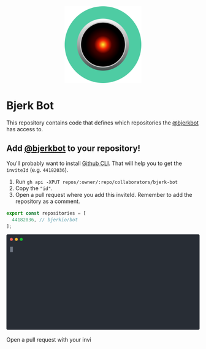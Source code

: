 <div style="text-align: center">
  <img src=".github/header.svg" width="200px">
</div>

# Bjerk Bot

This repository contains code that defines which repositories the [@bjerkbot][bjerkbot] has access to.

## Add [@bjerkbot][bjerkbot] to your repository!

You'll probably want to install [Github CLI][github-cli]. That will help you to get the `inviteId` (e.g. `44182036`).

1. Run `gh api -XPUT repos/:owner/:repo/collaborators/bjerk-bot`
2. Copy the `"id"`.
3. Open a pull request where you add this inviteId. Remember to add the repository as a comment.

```typescript
export const repositories = [
  44182036, // bjerkio/bot
];
```

<img width="600" src="https://raw.githubusercontent.com/bjerkio/bot/main/.github/demo.svg" />

Open a pull request with your invi


[bjerkbot]: https://github.com/bjerk-bot
[github-cli]: https://cli.github.com/